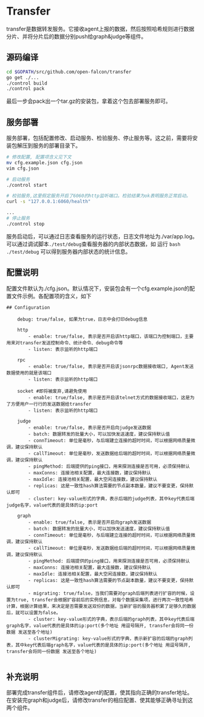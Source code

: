 # Transfer

transfer是数据转发服务。它接收agent上报的数据，然后按照哈希规则进行数据分片、并将分片后的数据分别push给graph&judge等组件。

## 源码编译

```bash
cd $GOPATH/src/github.com/open-falcon/transfer
go get ./...
./control build
./control pack
```

最后一步会pack出一个tar.gz的安装包，拿着这个包去部署服务即可。

## 服务部署
服务部署，包括配置修改、启动服务、检验服务、停止服务等。这之前，需要将安装包解压到服务的部署目录下。

```bash
# 修改配置, 配置项含义见下文
mv cfg.example.json cfg.json
vim cfg.json

# 启动服务
./control start

# 校验服务,这里假定服务开启了6060的http监听端口。检验结果为ok表明服务正常启动。
curl -s "127.0.0.1:6060/health"

...
# 停止服务
./control stop

```
服务启动后，可以通过日志查看服务的运行状态，日志文件地址为./var/app.log。可以通过调试脚本```./test/debug```查看服务器的内部状态数据，如 运行 ```bash ./test/debug``` 可以得到服务器内部状态的统计信息。


## 配置说明
配置文件默认为./cfg.json。默认情况下，安装包会有一个cfg.example.json的配置文件示例。各配置项的含义，如下

```
## Configuration

    debug: true/false, 如果为true，日志中会打印debug信息

    http
        - enable: true/false, 表示是否开启该http端口，该端口为控制端口，主要用来对transfer发送控制命令、统计命令、debug命令等
        - listen: 表示监听的http端口

    rpc
        - enable: true/false, 表示是否开启该jsonrpc数据接收端口, Agent发送数据使用的就是该端口
        - listen: 表示监听的http端口

    socket #即将被废弃,请避免使用
        - enable: true/false, 表示是否开启该telnet方式的数据接收端口，这是为了方便用户一行行的发送数据给transfer
        - listen: 表示监听的http端口

    judge
        - enable: true/false, 表示是否开启向judge发送数据
        - batch: 数据转发的批量大小，可以加快发送速度，建议保持默认值
        - connTimeout: 单位是毫秒，与后端建立连接的超时时间，可以根据网络质量微调，建议保持默认
        - callTimeout: 单位是毫秒，发送数据给后端的超时时间，可以根据网络质量微调，建议保持默认
        - pingMethod: 后端提供的ping接口，用来探测连接是否可用，必须保持默认
        - maxConns: 连接池相关配置，最大连接数，建议保持默认
        - maxIdle: 连接池相关配置，最大空闲连接数，建议保持默认
        - replicas: 这是一致性hash算法需要的节点副本数量，建议不要变更，保持默认即可
        - cluster: key-value形式的字典，表示后端的judge列表，其中key代表后端judge名字，value代表的是具体的ip:port

    graph
        - enable: true/false, 表示是否开启向graph发送数据
        - batch: 数据转发的批量大小，可以加快发送速度，建议保持默认值
        - connTimeout: 单位是毫秒，与后端建立连接的超时时间，可以根据网络质量微调，建议保持默认
        - callTimeout: 单位是毫秒，发送数据给后端的超时时间，可以根据网络质量微调，建议保持默认
        - pingMethod: 后端提供的ping接口，用来探测连接是否可用，必须保持默认
        - maxConns: 连接池相关配置，最大连接数，建议保持默认
        - maxIdle: 连接池相关配置，最大空闲连接数，建议保持默认
        - replicas: 这是一致性hash算法需要的节点副本数量，建议不要变更，保持默认即可
        - migrating: true/false，当我们需要对graph后端列表进行扩容的时候，设置为true, transfer会根据扩容前后的实例信息，对每个数据采集项，进行两次一致性哈希计算，根据计算结果，来决定是否需要发送双份的数据，当新扩容的服务器积累了足够久的数据后，就可以设置为false。
        - cluster: key-value形式的字典，表示后端的graph列表，其中key代表后端graph名字，value代表的是具体的ip:port(多个地址 用逗号隔开, transfer会将同一份数据 发送至各个地址)
        - clusterMigrating: key-value形式的字典，表示新扩容的后端的graph列表，其中key代表后端graph名字，value代表的是具体的ip:port(多个地址 用逗号隔开, transfer会将同一份数据 发送至各个地址)
       
```

## 补充说明
部署完成transfer组件后，请修改agent的配置，使其指向正确的transfer地址。在安装完graph和judge后，请修改transfer的相应配置、使其能够正确寻址到这两个组件。

